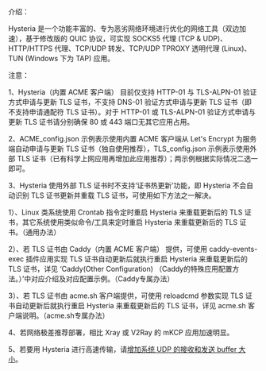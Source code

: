 介绍：

Hysteria 是一个功能丰富的、专为恶劣网络环境进行优化的网络工具（双边加速），基于修改版的 QUIC 协议，可实现 SOCKS5 代理 (TCP & UDP)、HTTP/HTTPS 代理、TCP/UDP 转发、TCP/UDP TPROXY 透明代理 (Linux)、TUN (Windows 下为 TAP) 应用。

注意：

1、Hysteria（内置 ACME 客户端） 目前仅支持 HTTP-01 与 TLS-ALPN-01 验证方式申请与更新 TLS 证书，不支持 DNS-01 验证方式申请与更新 TLS 证书（即不支持申请通配符 TLS 证书）。对于 HTTP-01 或 TLS-ALPN-01 验证方式申请与更新 TLS 证书请分别确保 80 或 443 端口无其它应用占用。

2、ACME_config.json 示例表示使用内置 ACME 客户端从 Let's Encrypt 为服务端自动申请与更新 TLS 证书（独自使用推荐），TLS_config.json 示例表示使用外部 TLS 证书（已有科学上网应用再增加此应用推荐）；两示例根据实际情况二选一即可。

3、Hysteria 使用外部 TLS 证书时不支持‘证书热更新’功能，即 Hysteria 不会自动识别 TLS 证书更新并重载 TLS 证书，可使用如下方法之一解决。

1）、Linux 类系统使用 Crontab 指令定时重启 Hysteria 来重载更新后的 TLS 证书，其它系统使用类似命令/工具来定时重启 Hysteria 来重载更新后的 TLS 证书。（通用办法）

2）、若 TLS 证书由 Caddy（内置 ACME 客户端） 提供，可使用 caddy-events-exec 插件应用实现 TLS 证书自动更新后就执行重启 Hysteria 来重载更新后的 TLS 证书，详见 ‘Caddy(Other Configuration) （Caddy的特殊应用配置方法。）’中对应介绍及对应配置示例。（Caddy专属办法）

3）、若 TLS 证书由 acme.sh 客户端提供，可使用 reloadcmd 参数实现 TLS 证书自动更新后就执行重启 Hysteria 来重载更新后的 TLS 证书，详见 acme.sh 客户端说明。（acme.sh专属办法）

4、若网络极差推荐部署，相比 Xray 或 V2Ray 的 mKCP 应用加速明显。

5、若要用 Hysteria 进行高速传输，请[增加系统 UDP 的接收和发送 buffer 大小](https://hysteria.network/zh/docs/optimizations/)。
